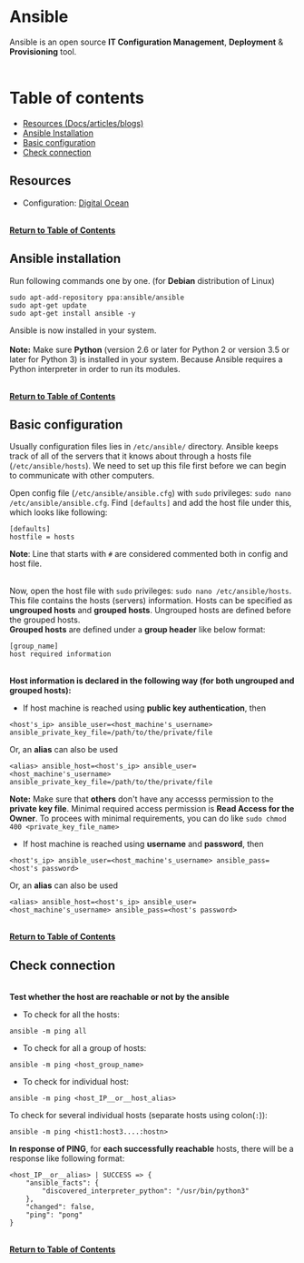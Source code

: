 # Ansible

Ansible is an open source **IT Configuration Management**, **Deployment** & **Provisioning** tool. <br><br>



# Table of contents
- [Resources (Docs/articles/blogs)](#resources)
- [Ansible Installation](#ansible-installation)
- [Basic configuration](#basic-configuration)
- [Check connection](#check-connection)



## Resources
- Configuration: [Digital Ocean](https://www.digitalocean.com/community/tutorials/how-to-install-and-configure-ansible-on-ubuntu-18-04)

<br> [**Return to Table of Contents**](#table-of-contents)



## Ansible installation
Run following commands one by one. (for **Debian** distribution of Linux)
```
sudo apt-add-repository ppa:ansible/ansible
sudo apt-get update
sudo apt-get install ansible -y
```
Ansible is now installed in your system. <br> <br>
**Note:** Make sure **Python** (version 2.6 or later for Python 2 or version 3.5 or later for Python 3) is installed in your system. Because Ansible requires a Python interpreter in order to run its modules. <br>

<br> [**Return to Table of Contents**](#table-of-contents)



## Basic configuration
Usually configuration files lies in `/etc/ansible/` directory. Ansible keeps track of all of the servers that it knows about through a hosts file (`/etc/ansible/hosts`). We need to set up this file first before we can begin to communicate with other computers. <br>

Open config file (`/etc/ansible/ansible.cfg`) with `sudo` privileges: `sudo nano /etc/ansible/ansible.cfg`. Find `[defaults]` and add the host file under this, which looks like following:
```
[defaults]
hostfile = hosts
```
**Note**: Line that starts with `#` are considered commented both in config and host file. <br><br>

Now, open the host file with `sudo` privileges: `sudo nano /etc/ansible/hosts`. This file contains the hosts (servers) information. Hosts can be specified as **ungrouped hosts** and **grouped hosts**. Ungrouped hosts are defined before the grouped hosts. <br>
**Grouped hosts** are defined under a **group header** like below format:
```
[group_name]
host required information
```
<br> **Host information is declared in the following way (for both ungrouped and grouped hosts):** <br>
- If host machine is reached using **public key authentication**, then
```
<host's_ip> ansible_user=<host_machine's_username> ansible_private_key_file=/path/to/the/private/file
```
Or, an **alias** can also be used
```
<alias> ansible_host=<host's_ip> ansible_user=<host_machine's_username> ansible_private_key_file=/path/to/the/private/file
```
**Note:** Make sure that **others** don't have any accesss permission to the **private key file**. Minimal required access permission is **Read Access for the Owner**. To procees with minimal requirements, you can do like `sudo chmod 400 <private_key_file_name>`

- If host machine is reached using **username** and **password**, then
```
<host's_ip> ansible_user=<host_machine's_username> ansible_pass=<host's password>
```
Or, an **alias** can also be used
```
<alias> ansible_host=<host's_ip> ansible_user=<host_machine's_username> ansible_pass=<host's password>
```

<br> [**Return to Table of Contents**](#table-of-contents)



## Check connection
<br> **Test whether the host are reachable or not by the ansible** <br>

- To check for all the hosts:
```
ansible -m ping all
```
- To check for all a group of hosts:
```
ansible -m ping <host_group_name>
```
- To check for individual host:
```
ansible -m ping <host_IP__or__host_alias>
```
To check for several individual hosts (separate hosts using colon(`:`)):
```
ansible -m ping <hist1:host3....:hostn>
```
**In response of PING**, for **each successfully reachable** hosts, there will be a response like following format:
```
<host_IP__or__alias> | SUCCESS => {
    "ansible_facts": {
        "discovered_interpreter_python": "/usr/bin/python3"
    }, 
    "changed": false, 
    "ping": "pong"
}
```

<br> [**Return to Table of Contents**](#table-of-contents)









